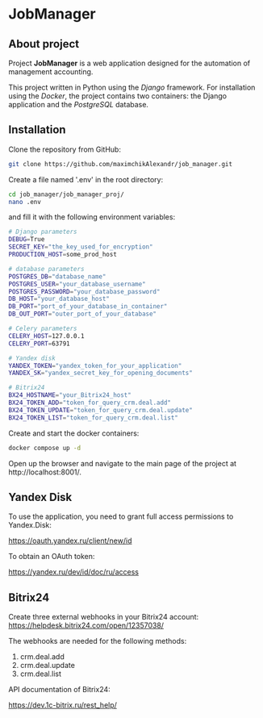 # JobManager
## About project

Project **JobManager** is a web application designed for the automation of management accounting. 


This project written in Python using the *Django* framework. For installation using the *Docker*,
the project contains two containers: the Django application 
and the *PostgreSQL* database.


## Installation

Clone the repository from GitHub:

```sh
git clone https://github.com/maximchikAlexandr/job_manager.git
```

Create a file named '.env' in the root directory:

```sh
cd job_manager/job_manager_proj/
nano .env
```

and fill it with the following environment variables:

```sh
# Django parameters
DEBUG=True
SECRET_KEY="the_key_used_for_encryption"
PRODUCTION_HOST=some_prod_host

# database parameters
POSTGRES_DB="database_name" 
POSTGRES_USER="your_database_username"
POSTGRES_PASSWORD="your_database_password"
DB_HOST="your_database_host"
DB_PORT="port_of_your_database_in_container"
DB_OUT_PORT="outer_port_of_your_database"

# Celery parameters
CELERY_HOST=127.0.0.1
CELERY_PORT=63791

# Yandex disk
YANDEX_TOKEN="yandex_token_for_your_application"
YANDEX_SK="yandex_secret_key_for_opening_documents"

# Bitrix24
BX24_HOSTNAME="your_Bitrix24_host"
BX24_TOKEN_ADD="token_for_query_crm.deal.add"
BX24_TOKEN_UPDATE="token_for_query_crm.deal.update"
BX24_TOKEN_LIST="token_for_query_crm.deal.list"
```

Create and start the docker containers:

```sh
docker compose up -d
```

Open up the browser and navigate to the main page of the project at http://localhost:8001/.


## Yandex Disk


To use the application, you need to grant full access permissions to Yandex.Disk:

https://oauth.yandex.ru/client/new/id

To obtain an OAuth token:

https://yandex.ru/dev/id/doc/ru/access

## Bitrix24

Create three external webhooks in your Bitrix24 account:
https://helpdesk.bitrix24.com/open/12357038/


The webhooks are needed for the following methods:

1. crm.deal.add
2. crm.deal.update
3. crm.deal.list

API documentation of Bitrix24:

https://dev.1c-bitrix.ru/rest_help/

